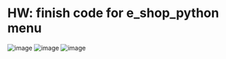 # HW: finish code for e_shop_python menu
![image](https://user-images.githubusercontent.com/104380929/202427588-017facad-c49c-487d-9e1c-55d16364a464.png)
![image](https://user-images.githubusercontent.com/104380929/202428161-22951d1a-da4c-4007-b957-0ff43ec313c4.png)
![image](https://user-images.githubusercontent.com/104380929/202428208-43c80010-383b-4812-8b8c-5d0241a328fc.png)

